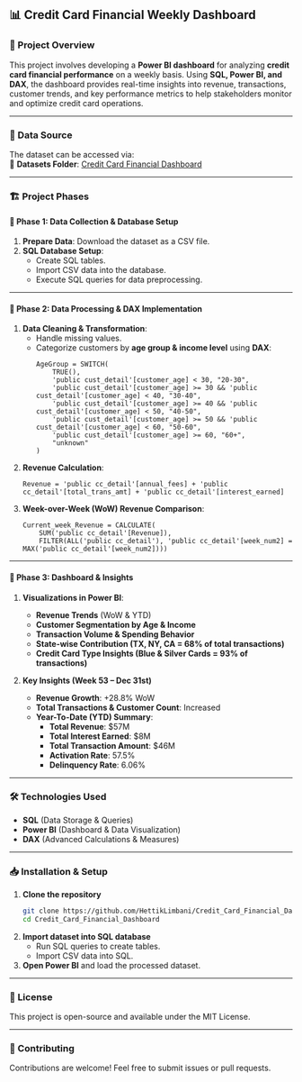 
## 📊 Credit Card Financial Weekly Dashboard  

### 📌 Project Overview  
This project involves developing a **Power BI dashboard** for analyzing **credit card financial performance** on a weekly basis. Using **SQL, Power BI, and DAX**, the dashboard provides real-time insights into revenue, transactions, customer trends, and key performance metrics to help stakeholders monitor and optimize credit card operations.  

---

### 📁 Data Source  
The dataset can be accessed via:  
📌 **Datasets Folder**: [Credit Card Financial Dashboard](https://github.com/rishabhnmishra/Credit_Card_Financial_Dashboard)  


---

### 🏗 Project Phases  

#### **🔹 Phase 1: Data Collection & Database Setup**  
1. **Prepare Data**: Download the dataset as a CSV file.  
2. **SQL Database Setup**:  
   - Create SQL tables.  
   - Import CSV data into the database.  
   - Execute SQL queries for data preprocessing.  

---

#### **🔹 Phase 2: Data Processing & DAX Implementation**  
1. **Data Cleaning & Transformation**:  
   - Handle missing values.  
   - Categorize customers by **age group & income level** using **DAX**:  
     ```DAX
     AgeGroup = SWITCH(
         TRUE(),
         'public cust_detail'[customer_age] < 30, "20-30",
         'public cust_detail'[customer_age] >= 30 && 'public cust_detail'[customer_age] < 40, "30-40",
         'public cust_detail'[customer_age] >= 40 && 'public cust_detail'[customer_age] < 50, "40-50",
         'public cust_detail'[customer_age] >= 50 && 'public cust_detail'[customer_age] < 60, "50-60",
         'public cust_detail'[customer_age] >= 60, "60+",
         "unknown"
     )
     ```
2. **Revenue Calculation**:  
   ```DAX
   Revenue = 'public cc_detail'[annual_fees] + 'public cc_detail'[total_trans_amt] + 'public cc_detail'[interest_earned]
   ```  
3. **Week-over-Week (WoW) Revenue Comparison**:  
   ```DAX
   Current_week_Revenue = CALCULATE(
       SUM('public cc_detail'[Revenue]),
       FILTER(ALL('public cc_detail'), 'public cc_detail'[week_num2] = MAX('public cc_detail'[week_num2])))
   ```  

---

#### **🔹 Phase 3: Dashboard & Insights**  
1. **Visualizations in Power BI**:  
   - **Revenue Trends** (WoW & YTD)  
   - **Customer Segmentation by Age & Income**  
   - **Transaction Volume & Spending Behavior**  
   - **State-wise Contribution (TX, NY, CA = 68% of total transactions)**  
   - **Credit Card Type Insights (Blue & Silver Cards = 93% of transactions)**  

2. **Key Insights (Week 53 – Dec 31st)**  
   - **Revenue Growth**: +28.8% WoW  
   - **Total Transactions & Customer Count**: Increased  
   - **Year-To-Date (YTD) Summary**:  
     - **Total Revenue**: $57M  
     - **Total Interest Earned**: $8M  
     - **Total Transaction Amount**: $46M  
     - **Activation Rate**: 57.5%  
     - **Delinquency Rate**: 6.06%  

---

### 🛠️ Technologies Used  
- **SQL** (Data Storage & Queries)  
- **Power BI** (Dashboard & Data Visualization)  
- **DAX** (Advanced Calculations & Measures)  

---

### 📥 Installation & Setup  
1. **Clone the repository**  
   ```bash
   git clone https://github.com/HettikLimbani/Credit_Card_Financial_Dashboard.git
   cd Credit_Card_Financial_Dashboard
   ```  
2. **Import dataset into SQL database**  
   - Run SQL queries to create tables.  
   - Import CSV data into SQL.  
3. **Open Power BI** and load the processed dataset.
 
---

### 📜 License  
This project is open-source and available under the MIT License.

---
  
### 🤝 Contributing  
Contributions are welcome! Feel free to submit issues or pull requests.  
